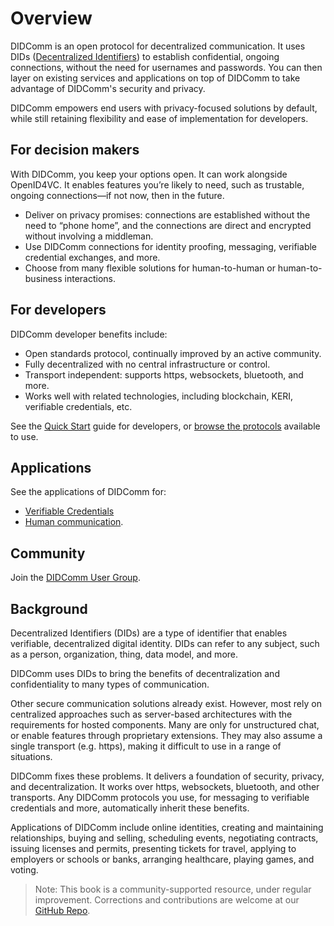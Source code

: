 # Overview
DIDComm is an open protocol for decentralized communication. It uses DIDs ([Decentralized Identifiers](https://www.w3.org/TR/did-core/)) to establish confidential, ongoing connections, without the need for usernames and passwords. You can then layer on existing services and applications on top of DIDComm to take advantage of DIDComm's security and privacy.

DIDComm empowers end users with privacy-focused solutions by default, while still retaining flexibility and ease of implementation for developers.

## For decision makers
With DIDComm, you keep your options open. It can work alongside OpenID4VC. It enables features you’re likely to need, such as trustable, ongoing connections—if not now, then in the future.
- Deliver on privacy promises: connections are established without the need to “phone home”, and the connections are direct and encrypted without involving a middleman.
- Use DIDComm connections for identity proofing, messaging, verifiable credential exchanges, and more.
- Choose from many flexible solutions for human-to-human or human-to-business interactions.

## For developers
DIDComm developer benefits include:

- Open standards protocol, continually improved by an active community.
- Fully decentralized with no central infrastructure or control.
- Transport independent: supports https, websockets, bluetooth, and more.
- Works well with related technologies, including blockchain, KERI, verifiable credentials, etc.

See the [Quick Start](quickstart.md) guide for developers, or [browse the protocols](https://didcomm.org/search/) available to use.

## Applications
See the applications of DIDComm for:

- [Verifiable Credentials](applications/vc_tech_vertical.md)
- [Human communication](applications/human_communication_tech_vertical.md).

## Community
Join the [DIDComm User Group](workinggroups.md).

## Background
Decentralized Identifiers (DIDs) are a type of identifier that enables verifiable, decentralized digital identity. DIDs can refer to any subject, such as a person, organization, thing, data model, and more.

DIDComm uses DIDs to bring the benefits of decentralization and confidentiality to many types of communication.

Other secure communication solutions already exist. However, most rely on centralized approaches such as server-based architectures with the requirements for hosted components. Many are only for unstructured chat, or enable features through proprietary extensions. They may also assume a single transport (e.g. https), making it difficult to use in a range of situations.

DIDComm fixes these problems. It delivers a foundation of security, privacy, and decentralization. It works over https, websockets, bluetooth, and other transports. Any DIDComm protocols you use, for messaging to verifiable credentials and more, automatically inherit these benefits.

Applications of DIDComm include online identities, creating and maintaining relationships, buying and selling, scheduling events, negotiating contracts, issuing licenses and permits, presenting tickets for travel, applying to employers or schools or banks, arranging healthcare, playing games, and voting.

> Note: This book is a community-supported resource, under regular improvement. Corrections and contributions are welcome at our [GitHub Repo](https://github.com/decentralized-identity/didcomm-book/).
